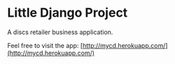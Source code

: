 # Little Django Project

A discs retailer business application.

Feel free to visit the app: [http://mycd.herokuapp.com/](http://mycd.herokuapp.com/)
